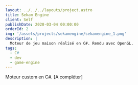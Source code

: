 ```yaml
---
layout: ../../../layouts/project.astro
title: Sekam Engine
client: Self
publishDate: 2020-03-04 00:00:00
orderId: 2
img: '/assets/projects/sekamengine/sekamengine_1.png'
description: |
  Moteur de jeu maison réalisé en C#. Rendu avec OpenGL.
tags:
  - C#
  - dev
  - game-engine
---
```


Moteur custom en C#. [A compléter]
